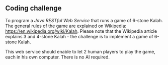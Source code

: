 ## Coding challenge

To program a *​Java RESTful Web Service* ​that runs a game of 6-stone Kalah.  
The general rules of the game are explained on Wikipedia: https://en.wikipedia.org/wiki/Kalah.
Please note that the Wikipedia article explains 3 and 4-stone Kalah - the challenge is to implement a game of 6-stone Kalah.

This web service should enable to let 2 human players to play the game, each in his own computer. There is no AI
required.

